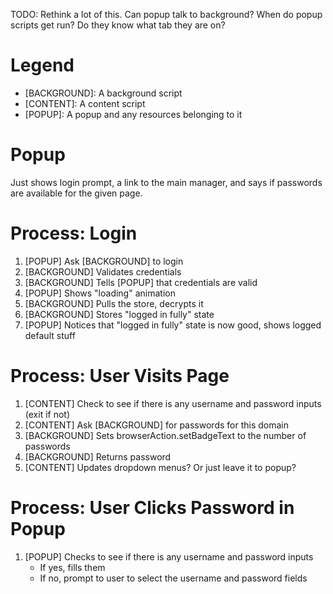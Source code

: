 TODO: Rethink a lot of this. Can popup talk to background? When do popup scripts get run? Do they know what tab they are on?

# Legend
- [BACKGROUND]: A background script
- [CONTENT]: A content script
- [POPUP]: A popup and any resources belonging to it

# Popup
Just shows login prompt, a link to the main manager, and says if passwords are available for the given page.

# Process: Login
1. [POPUP] Ask [BACKGROUND] to login
2. [BACKGROUND] Validates credentials
3. [BACKGROUND] Tells [POPUP] that credentials are valid
4. [POPUP] Shows "loading" animation
5. [BACKGROUND] Pulls the store, decrypts it
6. [BACKGROUND] Stores "logged in fully" state
7. [POPUP] Notices that "logged in fully" state is now good, shows logged default stuff

# Process: User Visits Page
1. [CONTENT] Check to see if there is any username and password inputs (exit if not)
2. [CONTENT] Ask [BACKGROUND] for passwords for this domain
3. [BACKGROUND] Sets browserAction.setBadgeText to the number of passwords
4. [BACKGROUND] Returns password
5. [CONTENT] Updates dropdown menus? Or just leave it to popup?

# Process: User Clicks Password in Popup
1. [POPUP] Checks to see if there is any username and password inputs
    - If yes, fills them
    - If no, prompt to user to select the username and password fields
